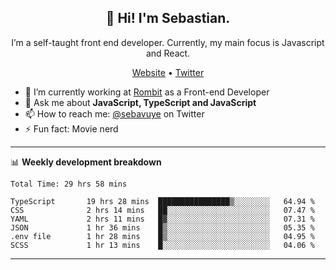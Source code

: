 <h2 align="center">👋 Hi! I'm Sebastian.</h2>
<p align="center">I’m a self-taught front end developer. Currently, my main focus is Javascript and React.</p>
<p align="center">
  <a href="https://sebastianvuye.be">Website</a> •
  <a href="https://twitter.com/sebavuye">Twitter</a>
</p>


- 🔭 I’m currently working at [Rombit](https://rombit.com/) as a Front-end Developer
- 💬 Ask me about **JavaScript, TypeScript and JavaScript**
- 📫 How to reach me: [@sebavuye](https://twitter.com/sebavuye) on Twitter
- ⚡ Fun fact: Movie nerd

-------

📊 **Weekly development breakdown**

<!--START_SECTION:waka-->

```text
Total Time: 29 hrs 58 mins

TypeScript       19 hrs 28 mins  ████████████████▒░░░░░░░░   64.94 %
CSS              2 hrs 14 mins   ██░░░░░░░░░░░░░░░░░░░░░░░   07.47 %
YAML             2 hrs 11 mins   █▓░░░░░░░░░░░░░░░░░░░░░░░   07.31 %
JSON             1 hr 36 mins    █▒░░░░░░░░░░░░░░░░░░░░░░░   05.35 %
.env file        1 hr 28 mins    █▒░░░░░░░░░░░░░░░░░░░░░░░   04.95 %
SCSS             1 hr 13 mins    █░░░░░░░░░░░░░░░░░░░░░░░░   04.06 %
```

<!--END_SECTION:waka-->
-------
